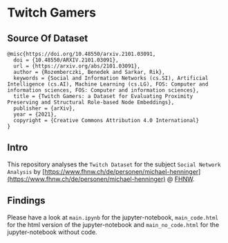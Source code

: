 # Twitch Gamers
## Source Of Dataset
```
@misc{https://doi.org/10.48550/arxiv.2101.03091,
  doi = {10.48550/ARXIV.2101.03091},  
  url = {https://arxiv.org/abs/2101.03091},  
  author = {Rozemberczki, Benedek and Sarkar, Rik},  
  keywords = {Social and Information Networks (cs.SI), Artificial Intelligence (cs.AI), Machine Learning (cs.LG), FOS: Computer and information sciences, FOS: Computer and information sciences},  
  title = {Twitch Gamers: a Dataset for Evaluating Proximity Preserving and Structural Role-based Node Embeddings},  
  publisher = {arXiv},  
  year = {2021},
  copyright = {Creative Commons Attribution 4.0 International}
}
```
## Intro
This repository analyses the `Twitch Dataset` for the subject `Social Network Analysis` by [https://www.fhnw.ch/de/personen/michael-henninger](https://www.fhnw.ch/de/personen/michael-henninger) @ [FHNW](https://www.fhnw.ch/).

## Findings

Please have a look at `main.ipynb` for the jupyter-notebook, `main_code.html` for the html version of the jupyter-notebook and `main_no_code.html` for the jupyter-notebook without code.